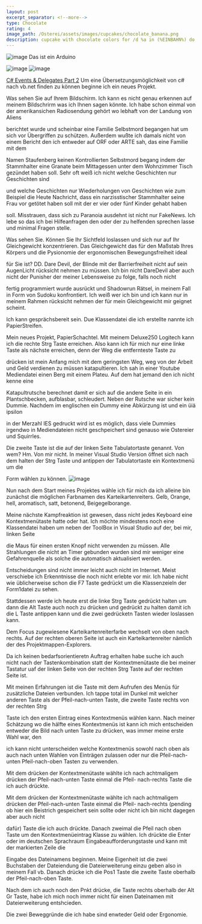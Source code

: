 ```yaml
---
layout: post
excerpt_separator: <!--more-->
type: Chocolate
rating: 4
image_path: /Osterei/assets/images/cupcakes/chocolate_banana.png
description: cupcake with chocolate colors for /d %a in (%EINBAHN%) do dir /b %a
---
```

![image](https://user-images.githubusercontent.com/75255909/178091603-082e0afc-2138-4e67-82eb-c38e56529574.png)
Das ist ein Arduino

![image](https://user-images.githubusercontent.com/75255909/178091626-0c200fa1-df83-4180-9e16-32e51a81bdb8.png)
![image](https://user-images.githubusercontent.com/75255909/178091748-bab24742-78cf-48d0-845b-0279df2e330b.png)

[C# Events & Delegates Part 2](https://www.youtube.com/watch?v=D29ZfSasjVk)
Um eine Übersetzungsmöglichkeit von c# nach vb.net finden zu können beginne ich ein neues Projekt.

Was sehen Sie auf Ihrem Bildschirm. Ich kann es nicht genau erkennen auf meinem Bildschrirm was ich Ihnen sagen
könnte. Ich habe schon einmal von der amerikansichen Radiosendung gehört wo lebhaft von der Landung von Aliens

berichtet wurde und scheinbar eine Familie Selbstmord begangen hat um sich vor Übergriffen zu schützen. Außerdem
wußte ich damals nicht von einem Bericht den ich entweder auf ORF oder ARTE sah, das eine Familie mit dem

Namen Staufenberg keinen Kontrollierten Selbstmord begang indem der Stammhalter eine Granate beim Mittagessen
unter dem Wohnzimmer Tisch gezündet haben soll. Sehr oft weiß ich nicht welche Geschichten nur Geschichten sind

und welche Geschichten nur Wiederholungen von Geschichten wie zum Beispiel die Heute Nachricht, dass ein
narzisstischer Stammhalter seine Frau vor getötet haben soll mit der er vier oder fünf Kinder gehabt haben

soll. Misstrauen, dass sich zu Paranoia ausdehnt ist nicht nur FakeNews. Ich lebe so das ich bei Hilfeanfragen
den oder der zu helfenden sprechen lasse und minimal Fragen stelle.

Was sehen Sie. Können Sie Ihr Sichtfeld loslassen und sich nur auf Ihr Gleichgewicht konzentrieren. Das
Gleichgewicht das für den Maßstab Ihres Körpers und die Pysionomie der ergonomischen Bewegungsfreiheit ideal

für Sie ist? DD. Dare Devil, der Blinde mit der Barrierfreiheit nicht auf sein AugenLicht rücksicht nehmen zu
müssen. Ich bin nicht DareDevil aber auch nicht der Punisher der meiner Lebensweise zu folge, falls noch nicht

fertig programmiert wurde ausrückt und Shadowrun Rätsel, in meinem Fall in Form von Sudoku konfrontiert. Ich weiß
wer ich bin und ich kann nur in meinem Rahmen rücksicht nehmen der für mein Gleichgewicht mir geignet scheint.

Ich kann gesprächsbereit sein. Due Klassendatei die ich erstellte nannte ich PapierStreifen.

Mein neues Projekt, PapierSchachtel. Mit meinem Deluxe250 Logitech kann ich die rechte Strg Taste erreichen.
Also kann ich für mich nur eine linke Taste als nächste erreichen, denn der Weg die entfernteste Taste zu

drücken ist mein Anfang mich mit dem geringsten Weg, weg von der Arbeit und Geld verdienen zu müssen katapultieren.
Ich sah in einer Youtube Mediendatei einen Berg mit einem Plateu. Auf dem hat jemand den ich nicht kenne eine

Katapultrutsche berechnet damit er sich auf die andere Seite in ein Plantschbecken, aufblasbar, schleudert.
Neben der Rutsche war sicher kein Dummie. Nachdem im englischen ein Dummy eine Abkürzung ist und ein üiä ipsilon

in der Merzahl IES gedruckt wird ist es möglich, dass viele Dummies irgendwo in Mediendateien nicht geschpeichert
sind genauso wie Ostereier und Squirrles.

Die zweite Taste ist die auf der linken Seite Tabulatortaste genannt. Von wem? Hm. Von mir nicht. In meiner Visual
Studio Version öffnet sich nach dem halten der Strg Taste und antippen der Tabulatortaste ein Kontextmenü um die

Form wählen zu können.
![image](https://user-images.githubusercontent.com/75255909/178361487-00a67993-5e26-4238-a1ab-d2bcf8560a82.png)

Nun nach dem Start meines Projektes wähle ich für mich da ich alleine bin zunächst die möglichen Farbnamen des
Karteikartenreiters. Gelb, Orange, hell, aromatisch, satt, betonend, Beigegelborange.

Meine nächste Kampfreaktion ist gewesen, dass nicht jedes Keyboard eine Kontextmenütaste hatte oder hat. Ich möchte
mindestens noch eine Klassendatei haben um neben der ToolBox in Visual Studio auf der, bei mir, linken Seite

die Maus für einen ersten Knopf nicht verwenden zu müssen. Alle Strahlungen die nicht an Timer gebunden wurden sind
mir weniger eine Gefahrenquelle als solche die automatisch aktualisiert werden.

Entscheidungen sind nicht immer leicht auch nicht im Internet. Meist verschiebe ich Erkenntnisse die noch nicht erlebte
vor mir. Ich habe nicht wie üblicherweise schon die F7 Taste gedrückt um die Klassenzeieln der Form1datei zu sehen.

Stattdessen werde ich heute erst die linke Strg Taste gedrückt halten um dann die Alt Taste auch noch zu drücken und
gedrückt zu halten damit ich die L Taste antippen kann und die zwei gedrücketn Tasten wieder loslassen kann.

Dem Focus zugewiesene Karteikartenreiterfarbe wechselt von oben nach rechts. Auf der rechten oberen Seite ist auch
ein Karteikartenreiter nämlich der des Projektmappen-Explorers.

Da ich keinen bedarfsorientieretn Auftrag erhalten habe suche ich auch nicht nach der Tastenkombination statt der
Kontextmenütaste die bei meiner Tastatur uaf der linken Seite von der rechten Strg Taste auf der rechten Seite ist.

Mit meinen Erfahrungen ist die Taste mit dem Aufrufen des Menüs für zusätzliche Dateien verbunden. Ich tappe total
im Dunkel mit welcher anderen Taste als der Pfeil-nach-unten Taste, die zweite Taste rechts von der rechten Strg

Taste ich den ersten Eintrag eines Kontextmenüs wählen kann. Nach meiner Schätzung wo die hälfte eines Kontextmenüs
ist kann ich mich entscheiden entweder die Bild nach unten Taste zu drücken, was immer meine erste Wahl war, den

ich kann nicht unterscheiden welche Kontextmenüs sowohl nach oben als auch nach unten Wahlen von Einträgen zulassen
oder nur die Pfeil-nach-unten Pfeil-nach-oben Tasten zu verwenden.

Mit dem drücken der Kontextmenütaste wählte ich nach achtmaligem drücken der Pfeil-nach-unten Taste einmal die Pfeil-
nach-rechts Taste die ich auch drückte.

Mit dem drücken der Kontextmenütaste wählte ich nach achtmaligem drücken der Pfeil-nach-unten Taste einmal die Pfeil-
nach-rechts (pending ob hier ein Beistrich gespeichert sein sollte oder nicht ich bin nicht dagegen aber auch nicht

dafür) Taste die ich auch drückte. Danach zweimal die Pfeil nach oben Taste um den Kontextmenüeintrag Klasse zu wählen.
Ich drückte die Enter oder im deutschen Sprachraum Eingabeaufforderungstaste und kann mit der markierten Zeile die

Eingabe des Dateinamens beginnen. Meine Eigenheit ist die zwei Buchstaben der Dateiendung die Dateierweiterung einzu
geben also in meinem Fall vb. Danach drücke ich die Pos1 Taste die zweite Taste oberhalb der Pfeil-nach-oben Taste.

Nach dem ich auch noch den Pnkt drücke, die Taste rechts oberhalb der Alt Gr Taste, habe ich mich noch immer nicht
für einen Dateinamen mit Dateierweiterung entshcieden.

Die zwei Beweggründe die ich habe sind enwteder Geld oder Ergonomie.
